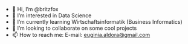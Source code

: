 - 👋 Hi, I’m @britzfox
- 👀 I’m interested in Data Science
- 🌱 I’m currently learning Wirtschaftsinformatik (Business Informatics)
- 💞️ I’m looking to collaborate on some cool projects
- 📫 How to reach me: 
E-mail: euginia.aldora@gmail.com

<!---
euginia88/euginia88 is a ✨ special ✨ repository because its `README.md` (this file) appears on your GitHub profile.
You can click the Preview link to take a look at your changes.
--->
